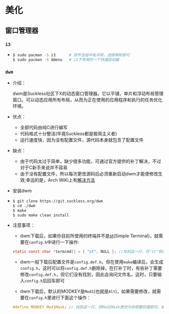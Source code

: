 # 美化

## 窗口管理器

### `i3`

- ```bash
  $ sudo pacman -S i3      # 软件包组中有冲突，选择移除即可
  $ sudo pacman -S dmenu   # i3下常用的一个快速启动器
  ```

### `dwm`

- 介绍：

  dwm是Suckless社区下X的动态窗口管理器。它以平铺，单片和浮动布局管理窗口。可以动态应用所有布局，从而为正在使用的应用程序和执行的任务优化环境。

- 优点：

  - 全部代码由纯C进行编写
  - 代码格式十分整洁(毕竟Suckless都是极简主义者)
  - 运行速度快，因为没有配置文件，源代码本身就包含了配置文件

- 缺点：

  - 由于代码太过于简单，缺少很多功能，可通过官方提供的补丁解决，不过对于C新手来说并不容易
  - 由于没有配置文件，所以每次更改源码后必须重新启动dwm才能使修改生效;幸运的是，Arch WiKi上有[解决方法](https://wiki.archlinux.org/index.php/Dwm)

- 安装dwm

- ```bash
  $ git clone https://git.suckless.org/dwm
  $ cd ./dwm
  $ make
  $ sudo make clean install
  ```
- 注意事项：
  - dwm下载后，如果你目前所使用的终端并不是[st](https://st.suckless.org/)(Simple Terminal)，就需要在`config.h`中进行一下操作:
  ```c
  static const char *termcmd[] = { "st", NULL }; //找到这一行，将"st"修改为你现在用的终端的启动命令
  ```

  - dwm一般下载后配置文件是`config.def.h`，但在使用`make`编译后，会生成`config.h`，这时可以将`config.def.h`删除掉，在打补丁时，有些补丁需要修改`config.def.h`，但它们没有找到，因此会询问文件名，这时，只要输入`config.h`后回车即可

  - dwm下载后，默认的MODKEY是`Mod1`(也就是`Alt`)，如果需要修改，就需要在`config.h`里进行下面这个操作：
  ```c
  #define MODKEY Mod1Mask; // 找到这一行，将Mod1Mask更改为你想要的键即可。如果要改为Win键，就将其改为Mod4Mask
  ```
